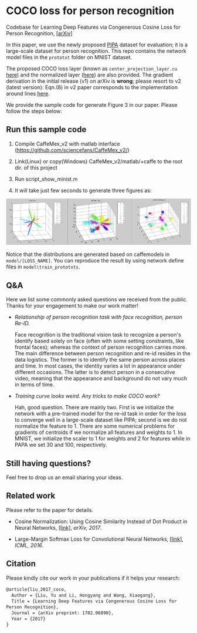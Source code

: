 # COCO loss for person recognition

Codebase for Learning Deep Features via Congenerous Cosine Loss for Person Recognition, [[arXiv]](https://arxiv.org/abs/1702.06890)

In this paper, we use the newly proposed [PIPA](https://people.eecs.berkeley.edu/~nzhang/piper.html) dataset for evaluation; it is a large-scale dataset for person recognition. This repo contains the network model files in the `prototxt` folder on MNIST dataset. 

The proposed COCO loss layer (known as `center_projection_layer.cu` [here](https://github.com/sciencefans/CaffeMex_v2/blob/master/src/caffe/layers/center_projection_layer.cu)) and the normalized layer ([here](https://github.com/sciencefans/CaffeMex_v2/blob/master/src/caffe/layers/normalize_layer.cu)) are also provided. The gradient derivation in the initial release (v1) on arXiv is **wrong**; please resort to v2 (latest version): Eqn.(8) in v2 paper corresponds to the implementation around lines [here](https://github.com/sciencefans/CaffeMex_v2/blob/master/src/caffe/layers/normalize_layer.cpp#L55).

We provide the sample code for generate Figure 3 in our paper. Please follow the steps below:

## Run this sample code

1. Compile CaffeMex_v2 with matlab interface (https://github.com/sciencefans/CaffeMex_v2/)

2. Link(Linux) or copy(Windows) CaffeMex_v2/matlab/+caffe to the root dir. of this project

3. Run script_show_minist.m

4. It will take just few seconds to generate three figures as:

![](output_sample.jpg)

Notice that the distributions are generated based on caffemodels in `model/[LOSS_NAME]`. You can reproduce the result by using network define files in `model\train_prototxts`.


## Q&A

Here we list some commonly asked questions we received from the public. Thanks for your engagement to make our work matter!

- *Relationship of person recognition task with face recognition, person Re-ID.*

	Face recognition is the traditional vision task to recognize a person's identify based solely on face (often with some setting constraints, like frontal faces); whereas the context of person recognition carries more. The main difference between person recognition and re-id resides in the data logistics. The former is to identify the same person across places and time. In most cases, the identity varies a lot in appearance under different occasions. The latter is to detect person in a consecutive video, meaning that the appearance and background do not vary much in terms of time.

- *Training curve looks weird. Any tricks to make COCO work?*

	Hah, good question. There are mainly two. First is we initialize the network with a pre-trained model for the re-id task in order for the loss to converge well in a large-scale dataset like PIPA; second is we do not normalize the feature to 1. There are some numerical problems for gradients of centroids if we  normalize all features and weights to 1. In MNIST, we initialize the scaler to 1 for weights and 2 for features while in PAPA we set 30 and 100, respectively.

## Still having questions?

Feel free to drop us an email sharing your ideas.

## Related work

Please refer to the paper for details.

- Cosine Normalization: Using Cosine Similarity Instead of Dot Product in Neural Networks, [[link]](https://arxiv.org/abs/1702.05870), *arXiv, 2017*.

- Large-Margin Softmax Loss for Convolutional Neural Networks, [[link]](http://jmlr.org/proceedings/papers/v48/liud16.pdf), *ICML, 2016*.

## Citation
Please kindly cite our work in your publications if it helps your research:

    @article{liu_2017_coco,
      Author = {Liu, Yu and Li, Hongyang and Wang, Xiaogang},
      Title = {Learning Deep Features via Congenerous Cosine Loss for Person Recognition},
	  Journal = {arXiv preprint: 1702.06890},
	  Year = {2017}
    }
